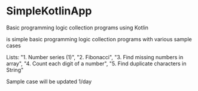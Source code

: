 # SimpleKotlinApp
Basic programming logic collection programs using Kotlin

is simple basic programming logic collection programs with various sample cases

Lists: 
"1. Number series (1)",
"2. Fibonacci",
"3. Find missing numbers in array",
"4. Count each digit of a number",
"5. Find duplicate characters in String"

Sample case will be updated 1/day
